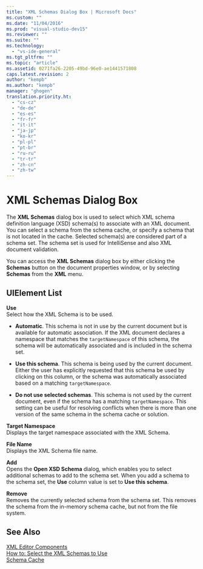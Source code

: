 ```yaml
---
title: "XML Schemas Dialog Box | Microsoft Docs"
ms.custom: ""
ms.date: "11/04/2016"
ms.prod: "visual-studio-dev15"
ms.reviewer: ""
ms.suite: ""
ms.technology: 
  - "vs-ide-general"
ms.tgt_pltfrm: ""
ms.topic: "article"
ms.assetid: 0271fa26-2205-49bd-96e0-ae1441571808
caps.latest.revision: 2
author: "kempb"
ms.author: "kempb"
manager: "ghogen"
translation.priority.ht: 
  - "cs-cz"
  - "de-de"
  - "es-es"
  - "fr-fr"
  - "it-it"
  - "ja-jp"
  - "ko-kr"
  - "pl-pl"
  - "pt-br"
  - "ru-ru"
  - "tr-tr"
  - "zh-cn"
  - "zh-tw"
---
```

# XML Schemas Dialog Box
The **XML Schemas** dialog box is used to select which XML schema definition language (XSD) schema(s) to associate with an XML document. You can select a schema from the schema cache, or specify a schema that is not located in the cache. Selected schema(s) are considered part of a schema set. The schema set is used for IntelliSense and also XML document validation.  
  
 You can access the **XML Schemas** dialog box by either clicking the **Schemas** button on the document properties window, or by selecting **Schemas** from the **XML** menu.  
  
## UIElement List  
 **Use**  
 Select how the XML Schema is to be used.  
  
-   **Automatic**. This schema is not in use by the current document but is available for automatic association. If the XML document declares a namespace that matches the `targetNamespace` of this schema, the schema will be automatically associated and is included in the schema set.  
  
-   **Use this schema**. This schema is being used by the current document. Either the user has explicitly requested that this schema be used by clicking on this column, or the schema was automatically associated based on a matching `targetNamespace`.  
  
-   **Do not use selected schemas**. This schema is not used by the current document, even if the schema has a matching `targetNamespace`. This setting can be useful for resolving conflicts when there is more than one version of the same schema in the schema cache or solution.  
  
 **Target Namespace**  
 Displays the target namespace associated with the XML Schema.  
  
 **File Name**  
 Displays the XML Schema file name.  
  
 **Add**  
 Opens the **Open XSD Schema** dialog, which enables you to select additional schemas to add to the schema set. When you add a schema to the schema set, the **Use** column value is set to **Use this schema**.  
  
 **Remove**  
 Removes the currently selected schema from the schema set. This removes the schema from the in-memory schema cache, but not from the file system.  
  
## See Also  
 [XML Editor Components](../xml-tools/xml-editor-components.md)   
 [How to: Select the XML Schemas to Use](../xml-tools/how-to-select-the-xml-schemas-to-use.md)   
 [Schema Cache](../xml-tools/schema-cache.md)